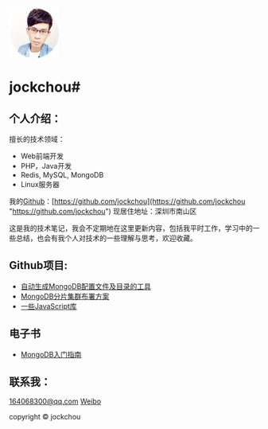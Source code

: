 <p><img class="logo" src="./img/head_small.png" alt="jockchou"></p>

# jockchou#

## 个人介绍： ##

擅长的技术领域：

- Web前端开发
- PHP，Java开发
- Redis, MySQL, MongoDB
- Linux服务器

我的[Github](https://github.com/jockchou "Github")：[https://github.com/jockchou](https://github.com/jockchou "https://github.com/jockchou")
现居住地址：深圳市南山区

这是我的技术笔记，我会不定期地在这里更新内容，包括我平时工作，学习中的一些总结，也会有我个人对技术的一些理解与思考，欢迎收藏。

## Github项目: ##

- [自动生成MongoDB配置文件及目录的工具](https://github.com/jockchou/mongodb-conf-generator "Github")  
- [MongoDB分片集群布署方案](https://github.com/jockchou/mongodb-sharded-cluster "Github")  
- [一些JavaScript库](https://github.com/jockchou/jslibs)  

## 电子书 ##

- [MongoDB入门指南](http://jockchou.gitbooks.io/getting-started-with-mongodb)
 
## 联系我： ##

[164068300@qq.com](164068300@qq.com "QQ")
[Weibo](http://weibo.com/u/2558456121 "weibo")

copyright © jockchou
